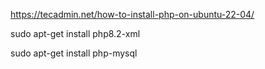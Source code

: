  https://tecadmin.net/how-to-install-php-on-ubuntu-22-04/
 
 sudo apt-get install php8.2-xml

sudo apt-get install php-mysql
